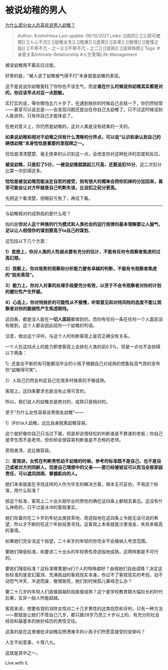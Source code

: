 # 被说幼稚的男人
[为什么部分女人总喜欢说男人幼稚？](https://www.zhihu.com/question/28125073/answer/2150880905)

> Author: #JohnHexa 
Last update: *06/10/2021* 
Links: [[阅历]] [[三观可塑期]] [[人心不古]] [[幼稚女生]] [[稳重]] [[虚荣]] [[自卑]] [[傲慢]] [[傲慢之路]] [[不卑不亢 - 之一]] [[不卑不亢 - 之二]] [[成熟]] [[成熟特质]]
Tags: #亲密关系Intimate-Relationship #人生管理Life-Management 

被说幼稚用不着反应过度。

好笑的是，“被人说了幼稚被气得不行”本身就是幼稚的表现。

这不是说说你幼稚冤枉了你你也不该生气，而是**谁在什么时候说你幼稚其实都是对的，你应该早点对这一点脱敏。**

实打实的说，等你哪怕五六十岁了，在遇到挫折的时候自己总结一下，你仍然经常——甚至可以说总是——会发现问题还是出在你自己太幼稚了。只不过这时候没别人能说你，只有你自己才能体会了。

在绝对意义上，你仍然是幼稚的，这对人类是没有结束的一天的。

**如果说幼稚和相对不幼稚之间有什么清晰的分界点，可以说“认识和承认到自己的确很幼稚”本身恰恰是重要的里程碑之一。**

恰恰是清清楚楚、毫无侥幸的认识到这一点，会改变你对这种批评的态度和反应。

**被说幼稚，只是扣了5分，一被说幼稚就跳起三尺高，还要追扣10分**，这二次扣分比第一次扣得还多。

**恰恰是被说幼稚而能淡定自若的接受，则有很大的概率会把你扣掉的分加回来，甚至可能会让对方怀疑是自己判断失误，比没扣之前分更高。**

先把这个看清楚，把眼前亏免了，再往下看。

---

与幼稚相对的成熟指的是什么呢？

指的是**你对人这个种族的行为模式和人类社会的运行规律的基本理解要让人服气，足以让人相信你的谋划要高于ta自己的谋划**。

这包括以下几个方面：

**1）思想上，你对人类的人性弱点要有充分的估计，不能有任何令观察者焦虑的过高幻想。**

**2）观察上，你对局势的观察和分析能力要有卓越的判断，不能有令观察者焦虑的“拙劣表现”。**

**3）能力上，你对人对事的处理手段要充分有效，以至于不会令观察者对你的计划的健壮性产生怀疑。**

**4）心态上，你对待挫折的可能性从不傲慢，听取意见和对待风险的态度不能让观察者对你的脆弱性产生焦虑期待。**

这四条，都是没人能在**一切人面前**都做到的。而你有任何一条在任何一个人面前没有做到，这个人都会因此给你一个幼稚的判语。

注意，做出这个评判，与这个人的判断客观上是否正确没有关系。

一个人在这四点上的能力即使客观上会排在人类的前0.5%，但是一点也不会妨碍以下两条：

1）还是会不断的有可能都没毕业的小孩子根据自己对成熟的想象趾高气昂的宣布你“幼稚得可笑”。

2）人自己仍然会判定自己在很多时候真的不够成熟。

客观上，这四条要求也是没有止境可言的。

所以，我们说人的幼稚总是绝对的，成熟只是相对的。

至于“为什么女性容易说男朋友幼稚”——

1）评价ta人幼稚，远比自身脱离幼稚容易。

这个就好像你自己只当过下属，但是却会很轻松的判断谁是不靠谱的老板；你自己是学生而不是老师，但你却会很容易判断谁是不合格的老师。

旁观者清，说比做容易。

2）**客观讲，女性在判断男性幼不幼稚的时候，参考的标准既不是自己、也不是自己或者对方的同龄人，而是自己理想中的父亲——那已经被验证可以担当全部家庭责任、可以遮风挡雨、掌握航向的人。**

她们本来就是在寻找这样的人作为毕生的解决方案，根本无可妥协，不用这个标准，用什么标准？

按这个标准，客观上二十出头刚毕业的男性的确在这四条上都相去甚远。这没有什么神奇的，只不过是冰冷的客观事实。

她们存着你在二十岁的年纪出类拔萃地、奇迹般地在这四条上令她无话可说的希望，所以才不断的在这个年龄段里寻找。这客观上本来就是沙里淘金，失败率极高的事情。

如果她们完全没这个指望，二十来岁的年轻的你完全不会被纳入考虑范围。

要她们降低标准，和要求二十出头的年轻男性奇迹般地成熟，这两样都是不可行的。

要她们降低标准？这标准哪里是ta们个人的特殊癖好？由得她们自由调降？决定这些标准的是变幻莫测、充满挑战的客观现实本身。你过不了客观现实的考验，动不动怨气冲天、半途而废、傲慢致死，她们到时候孤儿寡母怎么办？

要二十几岁的年轻人们直接超越阶段直接成熟？这个是学校教育期大幅拉长的时代后果，实非一般人所能超越。

客观来讲，想要有效的消除女性对二十几岁男性的这类抱怨和评判，只有一种方法——那就是让她们不管自己几岁，都只跟28岁乃至三十岁以上的、有充分的社会经验和最基本的挫折经历的男性交往。

这真的是在这里被批评幼稚后愤懑难平的小孩子们所愿意接受的安排吗？

人生不如意事，十常八九。

这就是其中之一。

Live with it.